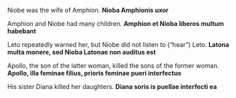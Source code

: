 Niobe was the wife of Amphion. **Nioba Amphionis uxor**

Amphion and Niobe had many children. **Amphion et Nioba liberos multum habebant**

Leto repeatedly warned her, but Niobe did not listen to (“hear”) Leto. **Latona multa monere, sed Nioba Latonae non auditus est**

Apollo, the son of the latter woman, killed the sons of the former woman. **Apollo, illa feminae filius, prioris feminae pueri interfectus**

His sister Diana killed her daughters. **Diana soris is puellae interfecti ea**
